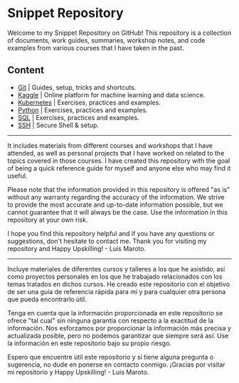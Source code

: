 # Snippet Repository

Welcome to my Snippet Repository on GitHub! This repository is a collection of documents, work guides, summaries, workshop notes, and code examples from various courses that I have taken in the past.

## Content

* [Git](https://github.com/lumarseg/snippets/tree/main/git) | Guides, setup, tricks and shortcuts.
* [Kaggle](https://github.com/lumarseg/snippets/tree/main/kaggle) | Online platform for machine learning and data science.
* [Kubernetes](https://github.com/lumarseg/snippets/tree/main/kubernetes) | Exercises, practices and examples.
* [Python](https://github.com/lumarseg/snippets/tree/main/python) | Exercises, practices and examples.
* [SQL](https://github.com/lumarseg/snippets/tree/main/sql) | Exercises, practices and examples.
* [SSH](https://github.com/lumarseg/snippets/tree/main/ssh) | Secure Shell & setup.

---

It includes materials from different courses and workshops that I have attended, as well as personal projects that I have worked on related to the topics covered in those courses. I have created this repository with the goal of being a quick reference guide for myself and anyone else who may find it useful.

Please note that the information provided in this repository is offered "as is" without any warranty regarding the accuracy of the information. We strive to provide the most accurate and up-to-date information possible, but we cannot guarantee that it will always be the case. Use the information in this repository at your own risk.

I hope you find this repository helpful and if you have any questions or suggestions, don't hesitate to contact me. Thank you for visiting my repository and Happy Upskilling! - Luis Maroto.

---

Incluye materiales de diferentes cursos y talleres a los que he asistido, así como proyectos personales en los que he trabajado relacionados con los temas tratados en dichos cursos. He creado este repositorio con el objetivo de ser una guía de referencia rápida para mí y para cualquier otra persona que pueda encontrarlo útil.

Tenga en cuenta que la información proporcionada en este repositorio se ofrece "tal cual" sin ninguna garantía con respecto a la exactitud de la información. Nos esforzamos por proporcionar la información más precisa y actualizada posible, pero no podemos garantizar que siempre será así. Use la información en este repositorio bajo su propio riesgo.

Espero que encuentre útil este repositorio y si tiene alguna pregunta o sugerencia, no dude en ponerse en contacto conmigo. ¡Gracias por visitar mi repositorio y Happy Upskilling! - Luis Maroto.
